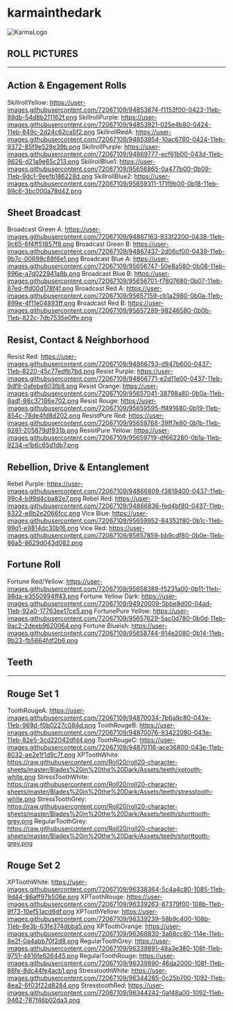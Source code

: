 # karmainthedark
![KarmaLogo](https://user-images.githubusercontent.com/72067109/94525501-13446c80-022c-11eb-80ec-37cd0f3bdbcd.PNG)

ROLL PICTURES
----------------------------------
----------------------------------

Action & Engagement Rolls
------------------
SkillrollYellow: https://user-images.githubusercontent.com/72067109/94853874-f1153f00-0423-11eb-88db-54d8b211162f.png
SkillrollPurple: https://user-images.githubusercontent.com/72067109/94853921-025e4b80-0424-11eb-849c-2d24c62ca5f2.png
SkillrollRedA: https://user-images.githubusercontent.com/72067109/94853954-10ac6780-0424-11eb-9372-85f9e528e39b.png
SkillrollPurple: https://user-images.githubusercontent.com/72067109/94869777-ecf61b00-043d-11eb-9626-d21a9e65c213.png
SkillrollBlue1: https://user-images.githubusercontent.com/72067109/95656865-0a477b00-0b09-11eb-9dc1-9eefb186228d.png
SkillrollBlue2: https://user-images.githubusercontent.com/72067109/95659311-171f9b00-0b18-11eb-99c6-3bc000a78d42.png

Sheet Broadcast
--------------------
Broadcast Green A: https://user-images.githubusercontent.com/72067109/94867163-933f2200-0438-11eb-9c65-6f4ff51857f9.png
Broadcast Green B: https://user-images.githubusercontent.com/72067109/94867437-2d06cf00-0439-11eb-9b7c-00699c88f6e1.png 
Broadcast Blue A: https://user-images.githubusercontent.com/72067109/95656747-50e8a580-0b08-11eb-896e-a7d022941a8b.png
Broadcast Blue B: https://user-images.githubusercontent.com/72067109/95656701-f7807680-0b07-11eb-87ed-ffd00d178f4f.png
Broadcast Red A: https://user-images.githubusercontent.com/72067109/95657159-cb1a2980-0b0a-11eb-899e-4f11e04893ff.png
Broadcast Red B: https://user-images.githubusercontent.com/72067109/95657289-98246580-0b0b-11eb-822c-7db7535e0ffe.png

Resist, Contact & Neighborhood
----------------------------------
Resist Red: https://user-images.githubusercontent.com/72067109/94866753-d947b600-0437-11eb-8220-45c77edfb7bd.png
Resist Purple: https://user-images.githubusercontent.com/72067109/94866771-e2d11e00-0437-11eb-9df9-0afebe803fb8.png
Resist Orange: https://user-images.githubusercontent.com/72067109/95657041-38798a80-0b0a-11eb-9adf-98c37186e702.png
Resist Rouge: https://user-images.githubusercontent.com/72067109/95659595-ff491680-0b19-11eb-854c-78de4fd8d202.png
ResistPure Red: https://user-images.githubusercontent.com/72067109/95659768-39ff7e80-0b1b-11eb-9281-205879df931b.png
ResistPure Yellow: https://user-images.githubusercontent.com/72067109/95659719-df662280-0b1a-11eb-9234-e1b6c65d1db7.png

Rebellion, Drive & Entanglement
-------------------------------------
Rebel Purple: https://user-images.githubusercontent.com/72067109/94866809-f3819400-0437-11eb-99c4-b99d4cba82e7.png
Rebel Red: https://user-images.githubusercontent.com/72067109/94866836-fed4bf80-0437-11eb-8322-e8b2e2066fcc.png
Vice Blue: https://user-images.githubusercontent.com/72067109/95659952-84352f80-0b1c-11eb-99d1-e9814dc30b16.png
Vice Red: https://user-images.githubusercontent.com/72067109/95657859-bb9cdf80-0b0e-11eb-86a5-8629d043d082.png

Fortune Roll
--------------------
Fortune Red/Yellow: https://user-images.githubusercontent.com/72067109/95658388-f5231a00-0b11-11eb-98da-e3550994ff43.png
Fortune Yellow Dark: https://user-images.githubusercontent.com/72067109/94920009-5bbe8d00-04ad-11eb-92a0-17763ee17ce5.png
FortunePure Yellow: https://user-images.githubusercontent.com/72067109/95657629-5ac0d780-0b0d-11eb-9ac2-2deeb9620064.png
Fortune Blueish: https://user-images.githubusercontent.com/72067109/95658744-914e2080-0b14-11eb-9b23-fb5664fdf2b6.png

Teeth
------------
------------

Rouge Set 1
-------------------
ToothRougeA: https://user-images.githubusercontent.com/72067109/94870034-7b6a9c80-043e-11eb-969d-f0b0227c084d.png
ToothRougeB: https://user-images.githubusercontent.com/72067109/94870076-93422080-043e-11eb-82e5-3cd22042dfd4.png
ToothRougeC: https://user-images.githubusercontent.com/72067109/94870116-ace36800-043e-11eb-8032-ae2e1f1d9c7f.png
XPToothWhite: https://raw.githubusercontent.com/Roll20/roll20-character-sheets/master/Blades%20in%20the%20Dark/Assets/teeth/xptooth-white.png
StressToothWhite: https://raw.githubusercontent.com/Roll20/roll20-character-sheets/master/Blades%20in%20the%20Dark/Assets/teeth/stresstooth-white.png
StressToothGrey: https://raw.githubusercontent.com/Roll20/roll20-character-sheets/master/Blades%20in%20the%20Dark/Assets/teeth/shorttooth-grey.png
RegularToothGrey: https://raw.githubusercontent.com/Roll20/roll20-character-sheets/master/Blades%20in%20the%20Dark/Assets/teeth/shorttooth-grey.png

Rouge Set 2
-------------------
XPToothWhite: https://user-images.githubusercontent.com/72067109/96338364-5c4a4c80-1085-11eb-9d44-86aff97b506e.png
XPToothRouge: https://user-images.githubusercontent.com/72067109/96339263-87379f00-108b-11eb-9f73-10ef51acd6df.png
XPToothYellow: https://user-images.githubusercontent.com/72067109/96339239-58b9c400-108b-11eb-8e3b-63fe374dbba5.png
XPToothOrange: https://user-images.githubusercontent.com/72067109/96368830-3a68cc80-114e-11eb-8e2f-0a4abb70f2d8.png
RegularToothGrey: https://user-images.githubusercontent.com/72067109/96339891-48a3e380-108f-11eb-9751-4816fe626445.png
RegularToothRouge: https://user-images.githubusercontent.com/72067109/96339890-46da2000-108f-11eb-86fe-8dc44fe4acb1.png
StresstoothWhite: https://user-images.githubusercontent.com/72067109/96344265-0c25b700-1092-11eb-8ea2-6f03f22d8284.png
StresstoothRed: https://user-images.githubusercontent.com/72067109/96344242-0af48a00-1092-11eb-9462-787f46b02da3.png
